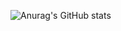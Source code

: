![Anurag's GitHub stats](https://github-readme-stats.vercel.app/api?username=clemcheyrou&show_icons=true&theme=radical)
